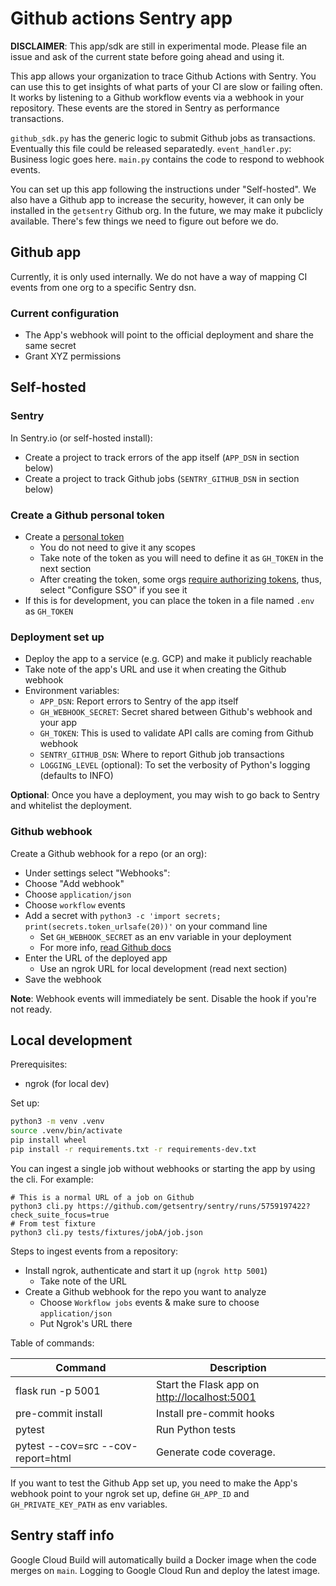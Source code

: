 # Github actions Sentry app

**DISCLAIMER**: This app/sdk are still in experimental mode. Please file an issue and ask of the current state before going ahead and using it.

This app allows your organization to trace Github Actions with Sentry. You can use this to get insights of what parts of your CI are slow or failing often.
It works by listening to a Github workflow events via a webhook in your repository. These events are the stored in Sentry as performance transactions.

`github_sdk.py` has the generic logic to submit Github jobs as transactions. Eventually this file could be released separatedly.
`event_handler.py`: Business logic goes here.
`main.py` contains the code to respond to webhook events.

You can set up this app following the instructions under "Self-hosted". We also have a Github app to increase the security, however, it can only be installed in the `getsentry` Github org. In the future, we may make it pubclicly available. There's few things we need to figure out before we do.

## Github app

Currently, it is only used internally. We do not have a way of mapping CI events from one org to a specific Sentry dsn.

### Current configuration

- The App's webhook will point to the official deployment and share the same secret
- Grant XYZ permissions

## Self-hosted

### Sentry

In Sentry.io (or self-hosted install):

- Create a project to track errors of the app itself (`APP_DSN` in section below)
- Create a project to track Github jobs (`SENTRY_GITHUB_DSN` in section below)

### Create a Github personal token

- Create a [personal token](https://github.com/settings/tokens)
  - You do not need to give it any scopes
  - Take note of the token as you will need to define it as `GH_TOKEN` in the next section
  - After creating the token, some orgs [require authorizing tokens](https://docs.github.com/en/enterprise-cloud@latest/authentication/authenticating-with-saml-single-sign-on/authorizing-a-personal-access-token-for-use-with-saml-single-sign-on), thus, select "Configure SSO" if you see it
- If this is for development, you can place the token in a file named `.env` as `GH_TOKEN`

### Deployment set up

- Deploy the app to a service (e.g. GCP) and make it publicly reachable
- Take note of the app's URL and use it when creating the Github webhook
- Environment variables:
  - `APP_DSN`: Report errors to Sentry of the app itself
  - `GH_WEBHOOK_SECRET`: Secret shared between Github's webhook and your app
  - `GH_TOKEN`: This is used to validate API calls are coming from Github webhook
  - `SENTRY_GITHUB_DSN`: Where to report Github job transactions
  - `LOGGING_LEVEL` (optional): To set the verbosity of Python's logging (defaults to INFO)

**Optional**: Once you have a deployment, you may wish to go back to Sentry and whitelist the deployment.

### Github webhook

Create a Github webhook for a repo (or an org):

- Under settings select "Webhooks":
- Choose "Add webhook"
- Choose `application/json`
- Choose `workflow` events
- Add a secret with `python3 -c 'import secrets; print(secrets.token_urlsafe(20))'` on your command line
  - Set `GH_WEBHOOK_SECRET` as an env variable in your deployment
  - For more info, [read Github docs](https://docs.github.com/en/enterprise-server@3.4/developers/webhooks-and-events/webhooks/creating-webhooks)
- Enter the URL of the deployed app
  - Use an ngrok URL for local development (read next section)
- Save the webhook

**Note**: Webhook events will immediately be sent. Disable the hook if you're not ready.

## Local development

Prerequisites:

- ngrok (for local dev)

Set up:

```bash
python3 -m venv .venv
source .venv/bin/activate
pip install wheel
pip install -r requirements.txt -r requirements-dev.txt
```

You can ingest a single job without webhooks or starting the app by using the cli. For example:

```shell
# This is a normal URL of a job on Github
python3 cli.py https://github.com/getsentry/sentry/runs/5759197422?check_suite_focus=true
# From test fixture
python3 cli.py tests/fixtures/jobA/job.json
```

Steps to ingest events from a repository:

- Install ngrok, authenticate and start it up (`ngrok http 5001`)
  - Take note of the URL
- Create a Github webhook for the repo you want to analyze
  - Choose `Workflow jobs` events & make sure to choose `application/json`
  - Put Ngrok's URL there

Table of commands:

| Command                            | Description                                    |
| ---------------------------------- | ---------------------------------------------- |
| flask run -p 5001                  | Start the Flask app on <http://localhost:5001> |
| pre-commit install                 | Install pre-commit hooks                       |
| pytest                             | Run Python tests                               |
| pytest --cov=src --cov-report=html | Generate code coverage.                        |

If you want to test the Github App set up, you need to make the App's webhook point to your ngrok set up, define `GH_APP_ID` and `GH_PRIVATE_KEY_PATH` as env variables.

## Sentry staff info

Google Cloud Build will automatically build a Docker image when the code merges on `main`. Logging to Google Cloud Run and deploy the latest image.
